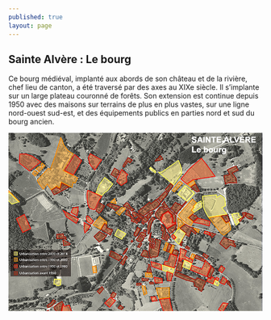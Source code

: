 ```yaml
---
published: true
layout: page
---
```


## Sainte Alvère : Le bourg

Ce bourg médiéval, implanté aux abords de son château et de la rivière, chef lieu de canton, a été traversé par des axes au XIXe siècle. Il s’implante sur un large plateau couronné de forêts. Son extension est continue depuis 1950 avec des maisons sur terrains de plus en plus vastes, sur une ligne nord-ouest sud-est, et des équipements publics en parties nord et sud du bourg ancien.

![](/data/images/24/histoire/20_HISTOIRE_POPUP_6.jpg)
